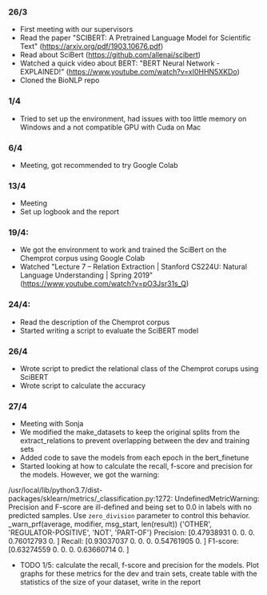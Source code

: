 ### 26/3

* First meeting with our supervisors
* Read the paper "SCIBERT: A Pretrained Language Model for Scientific Text" (https://arxiv.org/pdf/1903.10676.pdf)
* Read about SciBert (https://github.com/allenai/scibert)
* Watched a quick video about BERT: "BERT Neural Network - EXPLAINED!" (https://www.youtube.com/watch?v=xI0HHN5XKDo) 
* Cloned the BioNLP repo

### 1/4

* Tried to set up the environment, had issues with too little memory on Windows and a not compatible GPU with Cuda on Mac

### 6/4

* Meeting, got recommended to try Google Colab

### 13/4

* Meeting
* Set up logbook and the report 

### 19/4: 

* We got the environment to work and trained the SciBert on the Chemprot corpus using Google Colab
* Watched "Lecture 7 – Relation Extraction | Stanford CS224U: Natural Language Understanding | Spring 2019" (https://www.youtube.com/watch?v=pO3Jsr31s_Q)

### 24/4:
* Read the description of the Chemprot corpus
* Started writing a script to evaluate the SciBERT model

### 26/4
* Wrote script to predict the relational class of the Chemprot corups using SciBERT
* Wrote script to calculate the accuracy 

### 27/4
* Meeting with Sonja
* We modified the make_datasets to keep the original splits from the extract_relations to prevent overlapping between the dev and training sets 
* Added code to save the models from each epoch in the bert_finetune 
* Started looking at how to calculate the recall, f-score and precision for the models. However, we got the warning: 

/usr/local/lib/python3.7/dist-packages/sklearn/metrics/_classification.py:1272: UndefinedMetricWarning: Precision and F-score are ill-defined and being set to 0.0 in labels with no predicted samples. Use `zero_division` parameter to control this behavior. _warn_prf(average, modifier, msg_start, len(result)) {'OTHER', 'REGULATOR-POSITIVE', 'NOT', 'PART-OF'} Precision: [0.47938931 0. 0. 0. 0.76012793 0. ] Recall: [0.93037037 0. 0. 0. 0.54761905 0. ] F1-score: [0.63274559 0. 0. 0. 0.63660714 0. ]

* TODO 1/5: calculate the recall, f-score and precision for the models. Plot graphs for these metrics for the dev and train sets, create table with the statistics of the size of your dataset, write in the report
